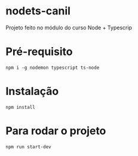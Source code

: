# nodets-canil
Projeto feito no módulo do curso Node + Typescrip
# Pré-requisito
`npm i -g nodemon typescript ts-node`

# Instalação
`npm install`
# Para rodar o projeto
`npm run start-dev`
